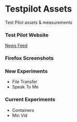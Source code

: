 # Testpilot Assets
Test Pilot assets &amp; measurements

### Test Pilot Website
[News Feed](Test_Pilot_Website/News_Feed)

### Firefox Screenshots

### New Experiments
- File Transfer
- Speak To Me

### Current Experiments
- Containers
- Min Vid

